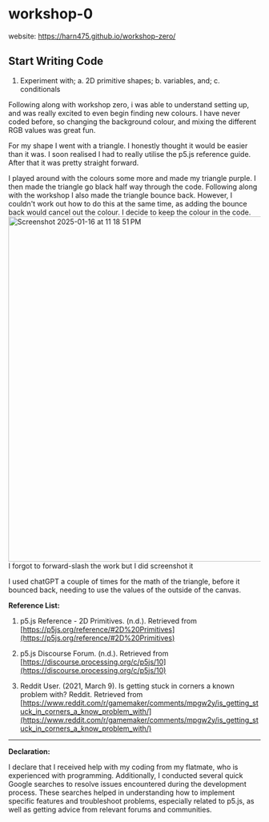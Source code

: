 # workshop-0 <br />
website: https://harn475.github.io/workshop-zero/
## Start Writing Code

1. Experiment with;
  a. 2D primitive shapes;
  b. variables, and;
  c. conditionals

Following along with workshop zero, i was able to understand setting up, and was really excited to even begin finding new colours. 
I have never coded before, so changing the background colour, and mixing the different RGB values was great fun. 

For my shape I went with a triangle. I honestly thought it would be easier than it was. I soon realised I had to really utilise the p5.js reference guide. After that it was pretty straight forward. 

I played around with the colours some more and made my triangle purple. I then made the triangle go black half way through the code. Following along with the workshop I also made the triangle bounce back. However, I couldn't work out how to do this at the same time, as adding the bounce back would cancel out the colour. I decide to keep the colour in the code. <br />
<img width="690" alt="Screenshot 2025-01-16 at 11 18 51 PM" src="https://github.com/user-attachments/assets/591208a9-fc98-407c-9964-d3d55804f706" /> <br />
I forgot to forward-slash the work but I did screenshot it

I used chatGPT a couple of times for the math of the triangle, before it bounced back, needing to use the values of the outside of the canvas. 


**Reference List:**

1. p5.js Reference - 2D Primitives. (n.d.). Retrieved from [https://p5js.org/reference/#2D%20Primitives](https://p5js.org/reference/#2D%20Primitives)
   
2. p5.js Discourse Forum. (n.d.). Retrieved from [https://discourse.processing.org/c/p5js/10](https://discourse.processing.org/c/p5js/10)
   
3. Reddit User. (2021, March 9). Is getting stuck in corners a known problem with? Reddit. Retrieved from [https://www.reddit.com/r/gamemaker/comments/mpgw2y/is_getting_stuck_in_corners_a_know_problem_with/](https://www.reddit.com/r/gamemaker/comments/mpgw2y/is_getting_stuck_in_corners_a_know_problem_with/)

---

**Declaration:**

I declare that I received help with my coding from my flatmate, who is experienced with programming. Additionally, I conducted several quick Google searches to resolve issues encountered during the development process. These searches helped in understanding how to implement specific features and troubleshoot problems, especially related to p5.js, as well as getting advice from relevant forums and communities.
